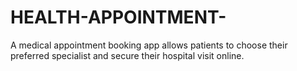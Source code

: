 # HEALTH-APPOINTMENT-
A medical appointment booking app allows patients to choose their preferred specialist and secure their hospital visit online.
